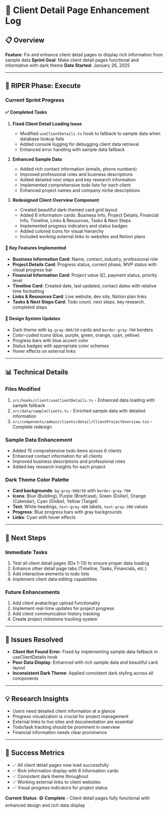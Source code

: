 # 🔧 Client Detail Page Enhancement Log

## 📋 Overview
**Feature**: Fix and enhance client detail pages to display rich information from sample data
**Sprint Goal**: Make client detail pages functional and informative with dark theme
**Date Started**: January 26, 2025

---

## 🚀 RIPER Phase: **Execute**

### Current Sprint Progress

#### ✅ Completed Tasks
1. **Fixed Client Detail Loading Issue**
   - Modified `useClientDetails.ts` hook to fallback to sample data when database lookup fails
   - Added console logging for debugging client data retrieval
   - Enhanced error handling with sample data fallback

2. **Enhanced Sample Data**
   - Added rich contact information (emails, phone numbers)
   - Improved professional roles and business descriptions
   - Added detailed next steps and key research information
   - Implemented comprehensive todo lists for each client
   - Enhanced project names and company niche descriptions

3. **Redesigned Client Overview Component**
   - Created beautiful dark-themed card grid layout
   - Added 6 information cards: Business Info, Project Details, Financial Info, Timeline, Links & Resources, Tasks & Next Steps
   - Implemented progress indicators and status badges
   - Added colored icons for visual hierarchy
   - Included working external links to websites and Notion plans

#### 🎯 Key Features Implemented
- **Business Information Card**: Name, contact, industry, professional role
- **Project Details Card**: Progress status, current phase, MVP status with visual progress bar
- **Financial Information Card**: Project value (£), payment status, priority level
- **Timeline Card**: Created date, last updated, contact dates with relative time formatting
- **Links & Resources Card**: Live website, dev site, Notion plan links
- **Tasks & Next Steps Card**: Todo count, next steps, key research, completed steps

#### 🎨 Design System Updates
- Dark theme with `bg-gray-900/50` cards and `border-gray-700` borders
- Color-coded icons (blue, purple, green, orange, cyan, yellow)
- Progress bars with blue accent color
- Status badges with appropriate color schemes
- Hover effects on external links

---

## 📊 Technical Details

### Files Modified
1. `src/hooks/client/useClientDetails.ts` - Enhanced data loading with sample fallback
2. `src/data/sampleClients.ts` - Enriched sample data with detailed information
3. `src/components/admin/clients/detail/ClientProjectOverview.tsx` - Complete redesign

### Sample Data Enhancement
- Added 15 comprehensive todo items across 6 clients
- Enhanced contact information for all clients
- Improved business descriptions and professional roles
- Added key research insights for each project

### Dark Theme Color Palette
- **Card backgrounds**: `bg-gray-900/50` with `border-gray-700`
- **Icons**: Blue (Building), Purple (Briefcase), Green (Dollar), Orange (Calendar), Cyan (Globe), Yellow (Target)
- **Text**: White headings, `text-gray-400` labels, `text-gray-300` values
- **Progress**: Blue progress bars with gray backgrounds
- **Links**: Cyan with hover effects

---

## 🔄 Next Steps

### Immediate Tasks
1. Test all client detail pages (IDs 1-13) to ensure proper data loading
2. Enhance other detail page tabs (Timeline, Tasks, Financials, etc.)
3. Add interactive elements to todo lists
4. Implement client data editing capabilities

### Future Enhancements
1. Add client avatar/logo upload functionality
2. Implement real-time updates for project progress
3. Add client communication history tracking
4. Create project milestone tracking system

---

## 🐛 Issues Resolved
- **Client Not Found Error**: Fixed by implementing sample data fallback in useClientDetails hook
- **Poor Data Display**: Enhanced with rich sample data and beautiful card layout
- **Inconsistent Dark Theme**: Applied consistent dark styling across all components

---

## 💡 Research Insights
- Users need detailed client information at a glance
- Progress visualization is crucial for project management
- External links to live sites and documentation are essential
- Todo/task tracking should be prominent in overview
- Financial information needs clear prominence

---

## 🎯 Success Metrics
- ✅ All client detail pages now load successfully
- ✅ Rich information display with 6 information cards
- ✅ Consistent dark theme throughout
- ✅ Working external links to client websites
- ✅ Visual progress indicators for project status

**Current Status**: 🟢 **Complete** - Client detail pages fully functional with enhanced design and rich data display 